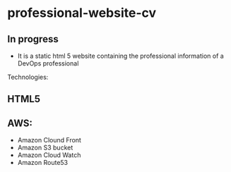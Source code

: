 # professional-website-cv
## In progress

- It is a static html 5 website containing the professional information of a DevOps professional

Technologies:

## HTML5
## AWS:
- Amazon Clound Front
- Amazon S3 bucket
- Amazon Cloud Watch
- Amazon Route53
